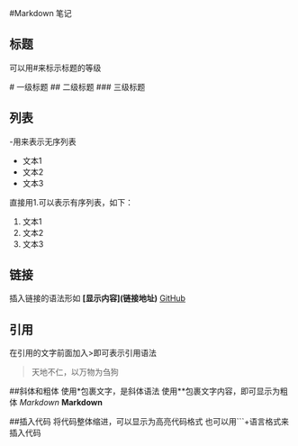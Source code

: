 #Markdown 笔记

## 标题
可以用\#来标示标题的等级

\# 一级标题
\## 二级标题
\### 三级标题

## 列表
\-用来表示无序列表
- 文本1
- 文本2
- 文本3

直接用1\.可以表示有序列表，如下：
1. 文本1
2. 文本2
3. 文本3

## 链接
插入链接的语法形如 **\[显示内容]\(链接地址)**
[GitHub](https://github.com/)

## 引用
在引用的文字前面加入\>即可表示引用语法
> 天地不仁，以万物为刍狗

##斜体和粗体
使用\*包裹文字，是斜体语法
使用\**包裹文字内容，即可显示为粗体
*Markdown*
**Markdown**

##插入代码
将代码整体缩进，可以显示为高亮代码格式
也可以用\```+语言格式来插入代码
